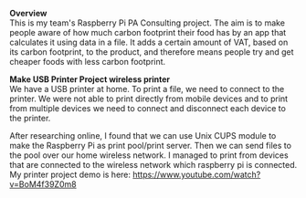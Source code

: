 
**Overview** <br>
This is my team's Raspberry Pi PA Consulting project.
The aim is to make people aware of how much carbon footprint their food has by an app that calculates it using data in a file.
It adds a certain amount of VAT, based on its carbon footprint, to the product, and therefore means people try and get cheaper foods with less carbon footprint.

**Make USB Printer Project wireless printer** <br>
We have a USB printer at home. To print a file, we need to connect to the printer. We were not able to print directly from mobile devices and to print from multiple devices we need to connect and disconnect each device to the printer.

After researching online, I found that we can use Unix CUPS module to make the Raspberry Pi as print pool/print server. Then we can send files to the pool over our home wireless network. I managed to print from devices that are connected to the wireless network which raspberry pi is connected.
My printer project demo is here: https://www.youtube.com/watch?v=BoM4f39Z0m8
